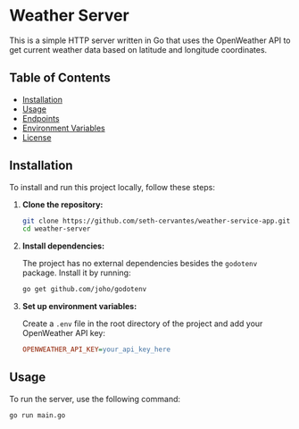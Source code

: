 # Weather Server

This is a simple HTTP server written in Go that uses the OpenWeather API to get current weather data based on latitude and longitude coordinates.

## Table of Contents

- [Installation](#installation)
- [Usage](#usage)
- [Endpoints](#endpoints)
- [Environment Variables](#environment-variables)
- [License](#license)

## Installation

To install and run this project locally, follow these steps:

1. **Clone the repository:**

   ```bash
   git clone https://github.com/seth-cervantes/weather-service-app.git
   cd weather-server
   ```

2. **Install dependencies:**

   The project has no external dependencies besides the `godotenv` package. Install it by running:

   ```bash
   go get github.com/joho/godotenv
   ```

3. **Set up environment variables:**

   Create a `.env` file in the root directory of the project and add your OpenWeather API key:

   ```ini
   OPENWEATHER_API_KEY=your_api_key_here
   ```

## Usage

To run the server, use the following command:

```bash
go run main.go
```
